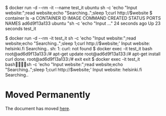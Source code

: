 
$ docker run -d --rm -it --name test_it  ubuntu sh -c 'echo "Input website:";read website;echo "Searching..";sleep 1;curl http://$website
$ container ls -a
CONTAINER ID        IMAGE               COMMAND                   CREATED             STATUS              PORTS               NAMES
ad6d9f13a133        ubuntu              "sh -c 'echo \"Input …"   24 seconds ago      Up 23 seconds                           test_it

$ docker run -d --rm -it test_it sh -c 'echo "Input website:";read website;echo "Searching..";sleep 1;curl http://$website;'
Input website:
helsinki.fi
Searching..
sh: 1: curl: not found
$ docker exec -it test_it bash
root@ad6d9f13a133:/# apt-get update
root@ad6d9f13a133:/# apt-get install curl
done.
root@ad6d9f13a133:/# exit
exit
$ docker exec -it test_it bashsh -c 'echo "Input website:";read website;echo "Searching..";sleep 1;curl http://$website;'
Input website:
helsinki.fi
Searching..
<!DOCTYPE HTML PUBLIC "-//IETF//DTD HTML 2.0//EN">
<html><head>
<title>301 Moved Permanently</title>
</head><body>
<h1>Moved Permanently</h1>
<p>The document has moved <a href="http://www.helsinki.fi/">here</a>.</p>
</body></html>

